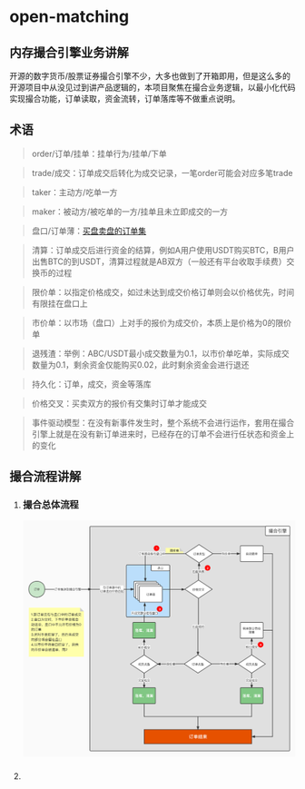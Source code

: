 # open-matching

## 内存撮合引擎业务讲解


开源的数字货币/股票证券撮合引擎不少，大多也做到了开箱即用，但是这么多的开源项目中从没见过到讲产品逻辑的，本项目聚焦在撮合业务逻辑，以最小化代码实现撮合功能，订单读取，资金流转，订单落库等不做重点说明。

## 术语

> order/订单/挂单：挂单行为/挂单/下单

> trade/成交：订单成交后转化为成交记录，一笔order可能会对应多笔trade

> taker：主动方/吃单一方

> maker：被动方/被吃单的一方/挂单且未立即成交的一方

> 盘口/订单薄：[买盘卖盘的订单集](./images/盘口模型.jpg)

> 清算：订单成交后进行资金的结算，例如A用户使用USDT购买BTC，B用户出售BTC的到USDT，清算过程就是AB双方（一般还有平台收取手续费）交换币的过程

> 限价单：以指定价格成交，如过未达到成交价格订单则会以价格优先，时间有限挂在盘口上

> 市价单：以市场（盘口）上对手的报价为成交价，本质上是价格为0的限价单

> 退残渣：举例：ABC/USDT最小成交数量为0.1，以市价单吃单，实际成交数量为0.1，剩余资金仅能购买0.02，此时剩余资金会进行退还

> 持久化：订单，成交，资金等落库

> 价格交叉：买卖双方的报价有交集时订单才能成交

> 事件驱动模型：在没有新事件发生时，整个系统不会进行运作，套用在撮合引擎上就是在没有新订单进来时，已经存在的订单不会进行任状态和资金上的变化

## 撮合流程讲解

1. ### 撮合总体流程

   ![撮合流程](images/撮合流程.jpg)

2. ### 

​	
